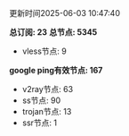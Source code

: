 更新时间2025-06-03 10:47:40

**总订阅: 23**
**总节点: 5345**
- vless节点: 9

**google ping有效节点: 167**
- v2ray节点: 63
- ss节点: 90
- trojan节点: 13
- ssr节点: 1
